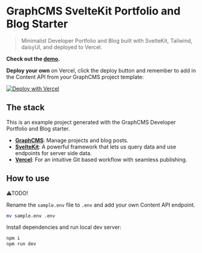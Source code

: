 # GraphCMS SvelteKit Portfolio and Blog Starter

> Minimalist Developer Portfolio and Blog built with SvelteKit,
> Tailwind, daisyUI, and deployed to Vercel.

**Check out the [demo].**

**Deploy your own** on Vercel, click the deploy button and remember to
add in the Content API from _your_ GraphCMS project template:

[![Deploy with Vercel](https://vercel.com/button)](https://vercel.com/new/clone?repository-url=https://github.com/spences10/developer-portfolio-and-blog&env=VITE_GRAPHQL_API)

## The stack

This is an example project generated with the GraphCMS Developer
Portfolio and Blog starter.

- **[GraphCMS](https://graphcms.com)**: Manage projects and blog
  posts.
- **[SvelteKit](https://kit.svelte.dev/)**: A powerful framework that
  lets us query data and use endpoints for server side data.
- **[Vercel](https://www.vercel.com/)**: For an intuitive Git based
  workflow with seamless publishing.

## How to use

⚠TODO!

Rename the `sample.env` file to `.env` and add your own Content API
endpoint.

```bash
mv sample.env .env
```

Install dependencies and run local dev server:

```bash
npm i
npm run dev
```

<!-- Links -->

[demo]: https://sveltekit-portfolio-and-blog-starter-with-graphcms.vercel.app/
